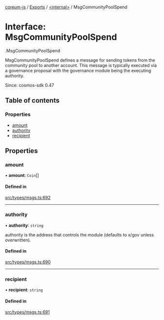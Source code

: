 [coreum-js](../README.md) / [Exports](../modules.md) / [<internal\>](../modules/internal_.md) / MsgCommunityPoolSpend

# Interface: MsgCommunityPoolSpend

[<internal>](../modules/internal_.md).MsgCommunityPoolSpend

MsgCommunityPoolSpend defines a message for sending tokens from the community
pool to another account. This message is typically executed via a governance
proposal with the governance module being the executing authority.

Since: cosmos-sdk 0.47

## Table of contents

### Properties

- [amount](internal_.MsgCommunityPoolSpend.md#amount)
- [authority](internal_.MsgCommunityPoolSpend.md#authority)
- [recipient](internal_.MsgCommunityPoolSpend.md#recipient)

## Properties

### amount

• **amount**: `Coin`[]

#### Defined in

[src/types/msgs.ts:692](https://github.com/PyramydLabs/coreum-js/blob/75debec/src/types/msgs.ts#L692)

___

### authority

• **authority**: `string`

authority is the address that controls the module (defaults to x/gov unless overwritten).

#### Defined in

[src/types/msgs.ts:690](https://github.com/PyramydLabs/coreum-js/blob/75debec/src/types/msgs.ts#L690)

___

### recipient

• **recipient**: `string`

#### Defined in

[src/types/msgs.ts:691](https://github.com/PyramydLabs/coreum-js/blob/75debec/src/types/msgs.ts#L691)

